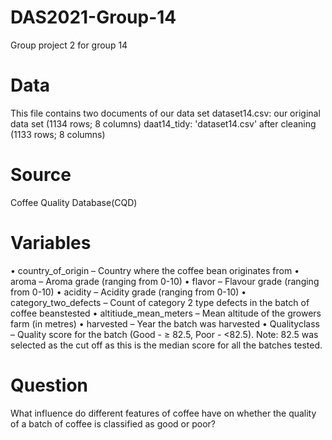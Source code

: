 # DAS2021-Group-14
Group project 2 for group 14 

# Data
This file contains two documents of our data set
dataset14.csv: our original data set (1134 rows; 8 columns)
daat14_tidy: 'dataset14.csv' after cleaning (1133 rows; 8 columns)

# Source
Coffee Quality Database(CQD)

# Variables
• country_of_origin – Country where the coffee bean originates from
• aroma – Aroma grade (ranging from 0-10)
• flavor – Flavour grade (ranging from 0-10)
• acidity – Acidity grade (ranging from 0-10)
• category_two_defects – Count of category 2 type defects in the batch of coffee beanstested
• altitiude_mean_meters – Mean altitude of the growers farm (in metres)
• harvested – Year the batch was harvested
• Qualityclass – Quality score for the batch (Good - ≥ 82.5, Poor - <82.5). Note: 82.5 was selected as the cut off as this is the median score for all the batches tested.

# Question
What influence do different features of coffee have on whether the quality of a batch of coffee is classified as good or poor?
